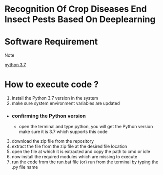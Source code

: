 # **Recognition Of Crop Diseases End Insect Pests Based On Deeplearning**
# **Software Requirement**
>[!NOTE]
>[python 3.7](https://www.python.org/downloads/release/python-370/)

# **How to execute code ?**
1. install the Python 3.7 version in the system
2. make sure system environment variables are updated
  - ### confirming the Python version 
     - open the terminal and type python, you will get the Python version make sure it is 3.7 which supports this code
3. download the zip file from the repository
4. extract the file from the zip file at the desired file location
5. open the file at which it is extracted and copy the path to cmd or idle
6. now install the required modules which are missing to execute
7. run the code from the run.bat file (or) run from the terminal by typing the .py file name
